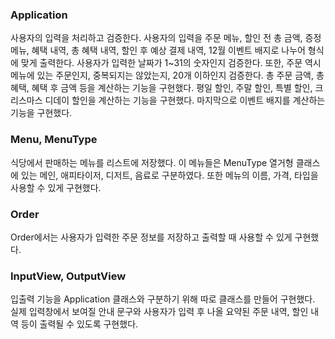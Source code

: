 ### Application
사용자의 입력을 처리하고 검증한다.
사용자의 입력을 주문 메뉴, 할인 전 총 금액, 증정 메뉴, 혜택 내역, 총 혜택 내역, 할인 후 예상 결제 내역, 12월 이벤트 배지로 나누어 형식에 맞게 출력한다.
사용자가 입력한 날짜가 1~31의 숫자인지 검증한다. 또한, 주문 역시 메뉴에 있는 주문인지, 중복되지는 않았는지, 20개 이하인지 검증한다.
총 주문 금액, 총 혜택, 혜택 후 금액 등을 계산하는 기능을 구현했다.
평일 할인, 주말 할인, 특별 할인, 크리스마스 디데이 할인을 계산하는 기능을 구현했다.
마지막으로 이벤트 배지를 계산하는 기능을 구현했다.

### Menu, MenuType
식당에서 판매하는 메뉴를 리스트에 저장했다.
이 메뉴들은 MenuType 열거형 클래스에 있는 메인, 애피타이저, 디저트, 음료로 구분하였다.
또한 메뉴의 이름, 가격, 타입을 사용할 수 있게 구현했다.

### Order
Order에서는 사용자가 입력한 주문 정보를 저장하고 출력할 때 사용할 수 있게 구현했다.

### InputView, OutputView
입출력 기능을 Application 클래스와 구분하기 위해 따로 클래스를 만들어 구현했다.
실제 입력창에서 보여질 안내 문구와 사용자가 입력 후 나올 요약된 주문 내역, 할인 내역 등이 출력될 수 있도록 구현했다.